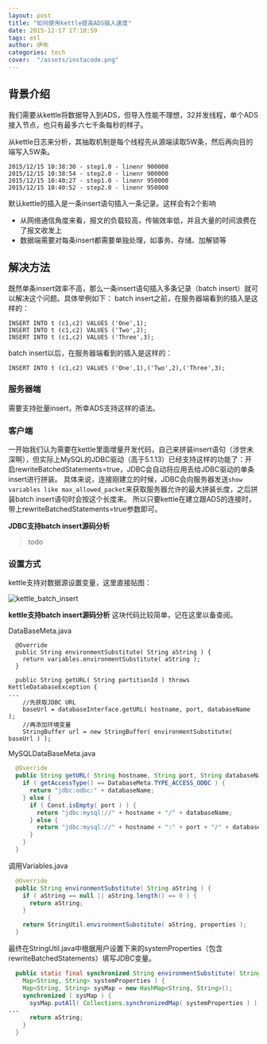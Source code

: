 ```yaml
---
layout: post
title: "如何使用kettle提高ADS插入速度"
date: 2015-12-17 17:10:59
tags: etl
author: 伊布
categories: tech
cover:  "/assets/instacode.png"
---
```


## 背景介绍

我们需要从kettle将数据导入到ADS，但导入性能不理想，32并发线程，单个ADS接入节点，也只有最多六七千条每秒的样子。

从kettle日志来分析，其抽取机制是每个线程先从源端读取5W条，然后再向目的端写入5W条。

```
2015/12/15 10:38:30 - step1.0 - linenr 900000
2015/12/15 10:38:54 - step2.0 - linenr 900000
2015/12/15 10:40:27 - step1.0 - linenr 950000
2015/12/15 10:40:52 - step2.0 - linenr 950000
```

默认kettle的插入是一条insert语句插入一条记录。这样会有2个影响

- 从网络通信角度来看，报文的负载较高，传输效率低，并且大量的时间浪费在了报文收发上
- 数据端需要对每条insert都需要单独处理，如事务、存储、加解锁等

## 解决方法
既然单条insert效率不高，那么一条insert语句插入多条记录（batch insert）就可以解决这个问题。具体举例如下：
batch insert之前，在服务器端看到的插入是这样的：

```
INSERT INTO t (c1,c2) VALUES ('One',1);
INSERT INTO t (c1,c2) VALUES ('Two',2);
INSERT INTO t (c1,c2) VALUES ('Three',3);
```

batch insert以后，在服务器端看到的插入是这样的：

```
INSERT INTO t (c1,c2) VALUES ('One',1),('Two',2),('Three',3);
```

### 服务器端
需要支持批量insert，所幸ADS支持这样的语法。

### 客户端
一开始我们认为需要在kettle里面增量开发代码，自己来拼装insert语句（涉世未深啊），但实际上MySQL的JDBC驱动（高于5.1.13）已经支持这样的功能了：开启rewriteBatchedStatements=true，JDBC会自动将应用丢给JDBC驱动的单条insert进行拼装。
具体来说，连接刚建立的时候，JDBC会向服务器发送`show variables like max_allowed_packet`来获取服务器允许的最大拼装长度，之后拼装batch insert语句时会按这个长度来。
所以只要kettle在建立跟ADS的连接时，带上rewriteBatchedStatements=true参数即可。

**JDBC支持batch insert源码分析**

> todo

### 设置方式

kettle支持对数据源设置变量，这里直接贴图：

![kettle_batch_insert](http://7xir15.com1.z0.glb.clouddn.com/kettle_batch_insert.png)

**kettle支持batch insert源码分析**
这块代码比较简单，记在这里以备查阅。

DataBaseMeta.java

```
  @Override
  public String environmentSubstitute( String aString ) {
    return variables.environmentSubstitute( aString );
  }

  public String getURL( String partitionId ) throws KettleDatabaseException {
...
    //先获取JDBC URL
    baseUrl = databaseInterface.getURL( hostname, port, databaseName );
    //再添加环境变量
    StringBuffer url = new StringBuffer( environmentSubstitute( baseUrl ) );
```

MySQLDataBaseMeta.java

```java
  @Override
  public String getURL( String hostname, String port, String databaseName ) {
    if ( getAccessType() == DatabaseMeta.TYPE_ACCESS_ODBC ) {
      return "jdbc:odbc:" + databaseName;
    } else {
      if ( Const.isEmpty( port ) ) {
        return "jdbc:mysql://" + hostname + "/" + databaseName;
      } else {
        return "jdbc:mysql://" + hostname + ":" + port + "/" + databaseName;
      }
    }
  }
```

调用Variables.java

```java
  @Override
  public String environmentSubstitute( String aString ) {
    if ( aString == null || aString.length() == 0 ) {
      return aString;
    }

    return StringUtil.environmentSubstitute( aString, properties );
  }

```

最终在StringUtil.java中根据用户设置下来的systemProperties（包含rewriteBatchedStatements）填写JDBC变量。

```java
  public static final synchronized String environmentSubstitute( String aString,
    Map<String, String> systemProperties ) {
    Map<String, String> sysMap = new HashMap<String, String>();
    synchronized ( sysMap ) {
      sysMap.putAll( Collections.synchronizedMap( systemProperties ) );
...
      return aString;
    }
  }
```





